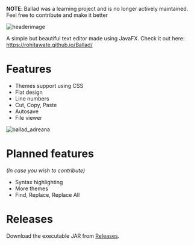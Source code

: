 **NOTE**: Ballad was a learning project and is no longer actively maintained. Feel free to contribute and make it better

![headerimage](https://user-images.githubusercontent.com/23148259/39907481-ae8bc380-5506-11e8-9d31-3ce39295315b.png)

A simple but beautiful text editor made using JavaFX.
Check it out here: https://rohitawate.github.io/Ballad/

# Features
- Themes support using CSS
- Flat design
- Line numbers
- Cut, Copy, Paste
- Autosave
- File viewer

![ballad_adreana](https://user-images.githubusercontent.com/23148259/39907421-490a800a-5506-11e8-85e0-5112883b13ee.png)

# Planned features
_(In case you wish to contribute)_
- Syntax highlighting
- More themes
- Find, Replace, Replace All

# Releases
Download the executable JAR from [Releases](https://github.com/RohitAwate/Ballad/releases).

